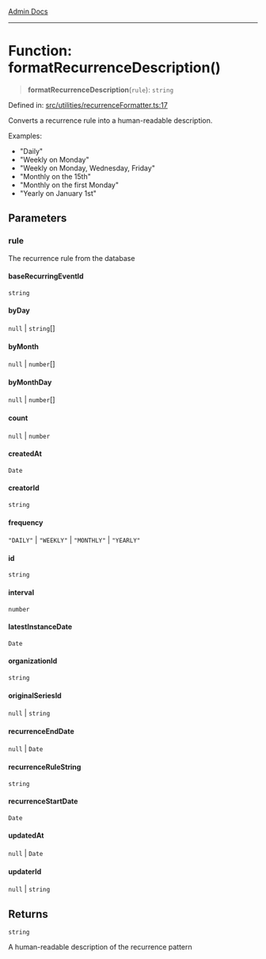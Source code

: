 [Admin Docs](/)

***

# Function: formatRecurrenceDescription()

> **formatRecurrenceDescription**(`rule`): `string`

Defined in: [src/utilities/recurrenceFormatter.ts:17](https://github.com/Sourya07/talawa-api/blob/583d62db9438de398bb9012a4a2617e2cb268b08/src/utilities/recurrenceFormatter.ts#L17)

Converts a recurrence rule into a human-readable description.

Examples:
- "Daily"
- "Weekly on Monday"
- "Weekly on Monday, Wednesday, Friday"
- "Monthly on the 15th"
- "Monthly on the first Monday"
- "Yearly on January 1st"

## Parameters

### rule

The recurrence rule from the database

#### baseRecurringEventId

`string`

#### byDay

`null` \| `string`[]

#### byMonth

`null` \| `number`[]

#### byMonthDay

`null` \| `number`[]

#### count

`null` \| `number`

#### createdAt

`Date`

#### creatorId

`string`

#### frequency

`"DAILY"` \| `"WEEKLY"` \| `"MONTHLY"` \| `"YEARLY"`

#### id

`string`

#### interval

`number`

#### latestInstanceDate

`Date`

#### organizationId

`string`

#### originalSeriesId

`null` \| `string`

#### recurrenceEndDate

`null` \| `Date`

#### recurrenceRuleString

`string`

#### recurrenceStartDate

`Date`

#### updatedAt

`null` \| `Date`

#### updaterId

`null` \| `string`

## Returns

`string`

A human-readable description of the recurrence pattern

